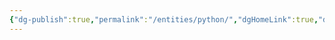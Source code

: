 ```yaml
---
{"dg-publish":true,"permalink":"/entities/python/","dgHomeLink":true,"dgPassFrontmatter":false}
---
```


